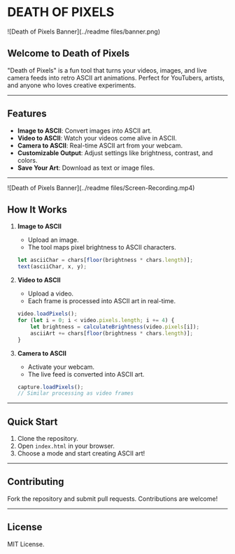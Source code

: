 # DEATH OF PIXELS

![Death of Pixels Banner](../readme files/banner.png)

## Welcome to Death of Pixels

"Death of Pixels" is a fun tool that turns your videos, images, and live camera feeds into retro ASCII art animations. Perfect for YouTubers, artists, and anyone who loves creative experiments.

---

## Features

- **Image to ASCII**: Convert images into ASCII art.
- **Video to ASCII**: Watch your videos come alive in ASCII.
- **Camera to ASCII**: Real-time ASCII art from your webcam.
- **Customizable Output**: Adjust settings like brightness, contrast, and colors.
- **Save Your Art**: Download as text or image files.

---

![Death of Pixels Banner](../readme files/Screen-Recording.mp4)

## How It Works

1. **Image to ASCII**
   - Upload an image.
   - The tool maps pixel brightness to ASCII characters.

   ```javascript
   let asciiChar = chars[floor(brightness * chars.length)];
   text(asciiChar, x, y);
   ```

2. **Video to ASCII**
   - Upload a video.
   - Each frame is processed into ASCII art in real-time.

   ```javascript
   video.loadPixels();
   for (let i = 0; i < video.pixels.length; i += 4) {
       let brightness = calculateBrightness(video.pixels[i]);
       asciiArt += chars[floor(brightness * chars.length)];
   }
   ```

3. **Camera to ASCII**
   - Activate your webcam.
   - The live feed is converted into ASCII art.

   ```javascript
   capture.loadPixels();
   // Similar processing as video frames
   ```

---

## Quick Start

1. Clone the repository.
2. Open `index.html` in your browser.
3. Choose a mode and start creating ASCII art!

---

## Contributing

Fork the repository and submit pull requests. Contributions are welcome!

---

## License

MIT License.
